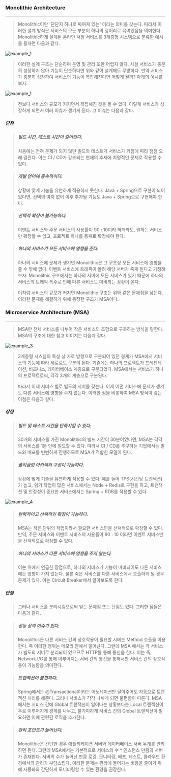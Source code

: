 ### Monolithic Architecture

------

> Monolithic이란 '단단지 하나로 짜여져 있는' 이라는 의미를 갖는다. 따라서 이러한 설계 방식은 서비스의 모든 부분이 하나의 덩어리로 묶여있음을 의미한다. Monolithic하게 설계된 온라인 서점 서비스를 3계층형 시스템으로 분류한 예시를 들자면 다음과 같다.

![example_1](./image/architecture_2_1.png)

> 이러한 설계 구조는 단순하며 운영 및 관리 또한 어렵지 않다. 사실 서비스가 충분히 성장하지 않아 기능이 단순하다면 위와 같이 설계해도 무방하다. 만약 서비스가 충분히 성장하여 서비스의 기능이 복잡해진다면 어떻게 될까? 아래의 예시를 보자.

![example_1](./image/architecture_2_2.png)

> 전보다 서비스의 규모가 커지면서 복잡해진 것을 볼 수 있다. 이렇게 서비스가 성장하게 되면서 여러 이슈가 생기게 된다. 그 이슈는 다음과 같다.



##### 단점

> ##### 빌드 시간, 테스트 시간이 길어진다.
>
> 처음에는 전혀 문제가 되지 않던 빌드와 테스트가 서비스가 커짐에 따라 점점 오래 걸린다. 이는 CI / CD가 강조되는 현재의 추세에 치명적인 문제로 작용할 수 있다.

> ##### 개발 언어에 종속적이다.
>
> 상황에 맞게 기술을 유연하게 적용하지 못한다. Java + Spring으로 구현이 되어 있다면, 선택의 여지 없이 이후 추가될 기능도 Java + Spring으로 구현해야 한다.

> ##### 선택적 확장이 불가능하다.
>
> 이벤트 서비스와 주문 서비스의 사용률이 90 : 10이라 하더라도, 원하는 서비스만 확장할 수 없고, 프로젝트 하나를 통째로 확장해야 한다.

> ##### 하나의 서비스가 모든 서비스에 영향을 준다.
>
> 하나의 서비스에 문제가 생기면 Monolithic은 그 구조상 모든 서비스에 영향을 줄 수 밖에 없다. 이벤트 서비스에 트래픽이 몰려 해당 서버가 죽게 된다고 가정해보자. Monolithic 구조에서는 하나의 서버에 모든 서비스가 있기 때문에 하나의 서비스의 트래픽 폭주로 인해 다른 서비스도 마비되는 상황이 온다.

> 이처럼 서비스의 규모가 커지면 Monolithic 구조는 위와 같은 문제점을 낳는다. 이러한 문제를 해결하기 위해 등장한 구조가 MSA이다.





### Microservice Architecture (MSA)

------

> MSA란 전체 서비스를 나누어 작은 서비스의 조합으로 구축하는 방식을 말한다. MSA의 구조에 대한 참고 이미지는 다음과 같다.

![example_3](./image/architecture_2_3.png)

> 3계층형 시스템의 특성 상 가로 방향으로 구분되어 있던 경계가 MSA에서 서비스의 기능에 따라 세로로도 구분이 된다. 기존에는 하나의 프로젝트가 프레젠테이션, 비즈니스, 데이터베이스 계층으로 구분되었다. MSA에서는 서비스가 하나의 프로젝트로써, 각각 3개의 계층으로 구분된다.
>
> 따라서 이제 서비스 별로 별도의 서버를 갖는다. 이제 어떤 서비스에 문제가 생겨도 다른 서비스에 영향을 주지 않는다. 이러한 점을 비롯하여 MSA 방식이 갖는 이점은 다음과 같다.



##### 장점

> ##### 빌드 및 테스트 시간을 단축시킬 수 있다.
>
> 30개의 서비스를 가진 Monolithic의 빌드 시간이 30분이었다면, MSA는 각각의 서비스를 1분 만에 빌드할 수 있다. 따라서 CI / CD를 추구하는 기업에서는 빌드와 배포를 빈번하게 진행하므로 MSA가 적합한 모델이 된다.

> ##### 폴리글랏 아키텍처 구성이 가능하다.
>
> 상황에 맞게 기술을 유연하게 적용할 수 있다. 예를 들어 TPS(시간당 트랜잭션)가 높고, 읽기 작업이 많은 서비스에서는 Node + Redis로 구현을 하고, 트랜잭션 및 안정성이 중요한 서비스에서는 Spring + RDB를 적용할 수 있다. 

![example_4](./image/architecture_2_4.png)

> ##### 탄력적이고 선택적인 확장이 가능하다.
>
> MSA는 작은 단위의 작업이라서 필요한 서비스만을 선택적으로 확장할 수 있다. 만약, 주문 서비스와 이벤트 서비스의 사용률이 90 : 10 이라면 이벤트 서비스만을 선택적으로 확장할 수 있다.

> ##### 하나의 서비스가 다른 서비스에 영향을 주지 않는다.
>
> 이는 위에서 언급한 장점으로, 하나의 서비스가 기능이 마비되어도 다른 서비스에는 영향이 가지 않는다. 물론 죽은 서비스를 다른 서비스에서 호출하게 될 경우 문제가 있다. 이는 Circuit Breaker에서 알아보도록 한다.



##### 단점

> 그러나 서비스를 분리시킴으로써 얻는 문제점 또는 단점도 있다. 그러한 점들은 다음과 같다.

> ##### 성능 상의 이슈가 있다.
>
> Monolithic은 다른 서비스 간의 상호작용이 필요할 시에는 Method 호출을 이용한다. 즉 이러한 행위는 메모리 안에서 일어난다. 그런데 MSA 에서는 각 서비스가 별도의 서버로 분리되어 있으므로 HTTP를 통해 통신을 한다. 이는 즉, Network I/O를 통해 이루어지는 서버 간의 통신을 통해서만 서비스 간의 상호작용이 가능함을 의미한다.

> ##### 트랜잭션이 불편하다.
>
> Spring에서는 @Transactional이라는 어노테이션만 달아주어도 자동으로 트랜잭션 처리를 해준다. 그러나 서비스가 각각 나뉘게 되면 불편함이 따른다. MSA에서는 서비스 간에 Global 트랜잭션이 일어나는 상황보다는 Local 트랜잭션이 주로 이루어지게 경계를 나누고, 불가피하게 서비스 간의 Global 트랜잭션이 필요하면 이에 관련된 로직을 추가한다.

> ##### 관리 포인트가 늘어난다.
>
> Monolithic은 간단한 경우 애플리케이션 서버와 데이터베이스 서버 두개를 관리하면 된다. 그런데 MSA에서는 기본적으로 서비스의 수 * 인스턴스 만큼의 서버가 존재한다. 서버의 수가 늘어난 만큼 로깅, 모니터링, 배포, 테스트, 클라우드 환경에서의 관리가 부담스럽다. 이러한 문제는 관리에 들어가는 비용을 줄이기 위해 자동화와 간단하게 모니터링할 수 있는 환경을 권장한다.